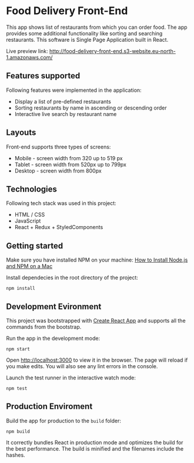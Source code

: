 # Food Delivery Front-End
This app shows list of restaurants from which you can order food. The app provides some additional functionality like sorting and searching restaurants. This software is Single Page Application built in React.

Live preview link: http://food-delivery-front-end.s3-website.eu-north-1.amazonaws.com/

[logo]: https://github.com/viktoriiakrokis/food-delivery-front-end/blob/master/screenshots/mobile-screnshot.png

[logo]: https://github.com/viktoriiakrokis/food-delivery-front-end/blob/master/screenshots/desktop-screnshot.png

## Features supported
Following features were implemented in the application:
 * Display a list of pre-defined restaurants
 * Sorting restaurants by name in ascending or descending order
 * Interactive live search by restaurant name

## Layouts
Front-end supports three types of screens:
 * Mobile - screen width from 320 up to 519 px
 * Tablet - screen width from 520px up to 799px
 * Desktop - screen width from 800px

## Technologies
Following tech stack was used in this project:
 * HTML / CSS
 * JavaScript
 * React + Redux + StyledComponents

## Getting started
Make sure you have installed NPM on your machine: [How to Install Node.js and NPM on a Mac](https://blog.teamtreehouse.com/install-node-js-npm-mac)

Install dependecies in the root directory of the project:
```
npm install
```

## Development Evironment
This project was bootstrapped with [Create React App](https://github.com/facebook/create-react-app) and supports all the commands from the bootstrap.

Run the app in the development mode:
```
npm start
```

Open [http://localhost:3000](http://localhost:3000) to view it in the browser. The page will reload if you make edits. You will also see any lint errors in the console.

Launch the test runner in the interactive watch mode:
```
npm test
```

## Production Enviroment
Build the app for production to the `build` folder:
```
npm build
```
It correctly bundles React in production mode and optimizes the build for the best performance. The build is minified and the filenames include the hashes.
